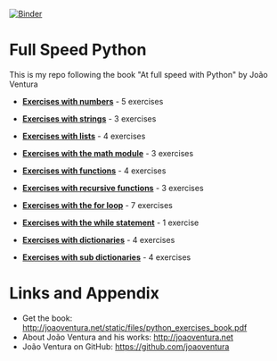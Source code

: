 [![Binder](https://mybinder.org/badge_logo.svg)](https://mybinder.org/v2/gh/nihathalici/Full-Speed-Python/HEAD)

# Full Speed Python
This is my repo following the book "At full speed with Python" by João Ventura

* **[Exercises with numbers](https://github.com/nihathalici/Full-Speed-Python/tree/main/C01-Exercises-with-numbers)** - 5 exercises

* **[Exercises with strings](https://github.com/nihathalici/Full-Speed-Python/tree/main/C02-Exercises-with-strings)** - 3 exercises

* **[Exercises with lists](https://github.com/nihathalici/Full-Speed-Python/tree/main/C03-Exercises-with-lists)** - 4 exercises

* **[Exercises with the math module](https://github.com/nihathalici/Full-Speed-Python/tree/main/C04-Exercises-with-the-math-module)** - 3 exercises

* **[Exercises with functions](https://github.com/nihathalici/Full-Speed-Python/tree/main/C05-Exercises-with-functions)** - 4 exercises

* **[Exercises with recursive functions](https://github.com/nihathalici/Full-Speed-Python/tree/main/C06-Exercises-with-recursive-functions)** - 3 exercises

* **[Exercises with the for loop](https://github.com/nihathalici/Full-Speed-Python/tree/main/C07-Exercises-with-the-for-loop)** - 7 exercises

* **[Exercises with the while statement](https://github.com/nihathalici/Full-Speed-Python/tree/main/C08-Exercises-with-the-while-statement)** - 1 exercise

* **[Exercises with dictionaries](https://github.com/nihathalici/Full-Speed-Python/tree/main/C09-Exercises-with-dictionaries)** - 4 exercises

* **[Exercises with sub dictionaries](https://github.com/nihathalici/Full-Speed-Python/tree/main/C10-Exercises-with-sub-dictionaries)** - 4 exercises

Links and Appendix
========================================================

- Get the book: http://joaoventura.net/static/files/python_exercises_book.pdf
- About João Ventura and his works: http://joaoventura.net
- João Ventura on GitHub: https://github.com/joaoventura
